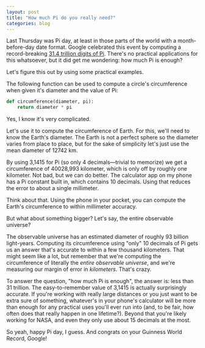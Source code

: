 ```yaml
---
layout: post
title: "How much Pi do you really need?"
categories: blog
---
```


Last Thursday was Pi day, at least in those parts of the world with a month-before-day date format. Google celebrated this event by computing a record-breaking [31.4 trillion digits of Pi](https://cloud.google.com/blog/products/compute/calculating-31-4-trillion-digits-of-archimedes-constant-on-google-cloud). There's no practical applications for this whatsoever, but it did get me wondering: how much Pi is enough?

Let's figure this out by using some practical examples.

The following function can be used to compute a circle's circumference when given it's diameter and the value of Pi:

```python
def circumference(diameter, pi):
    return diameter * pi
```

Yes, I know it's very complicated.

Let's use it to compute the circumference of Earth. For this, we'll need to know the Earth's diameter. The Earth is not a perfect sphere so the diameter varies from place to place, but for the sake of simplicity let's just use the mean diameter of 12742 km.

By using 3,1415 for Pi (so only 4 decimals—trivial to memorize) we get a circumference of 40028,993 kilometer, which is only off by roughly one kilometer. Not bad, but we can do better. The calculator app on my phone has a Pi constant built in, which contains 10 decimals. Using that reduces the error to about a single millimeter.

Think about that. Using the phone in your pocket, you can compute the Earth's circumference to within millimeter accuracy.

But what about something bigger? Let's say, the entire observable universe?

The observable universe has an estimated diameter of roughly 93 billion light-years. Computing its circumference using "only" 10 decimals of Pi gets us an answer that's accurate to within a few thousand kilometers. That might seem like a lot, but remember that we're computing the circumference of literally the _entire observable universe_, and we're measuring our margin of error in _kilometers_. That's crazy.

To answer the question, "how much Pi is enough", the answer is: less than 31 trillion. The easy-to-remember value of 3,1415 is actually surprisingly accurate. If you're working with really large distances or you just want to be extra sure of something, whatever's in your phone's calculator will be more than enough for any practical uses you'll ever run into (and, to be fair, how often does that really happen in one lifetime?). Beyond that you're likely working for NASA, and even they only use about 15 decimals at the most.

So yeah, happy Pi day, I guess. And congrats on your Guinness World Record, Google!
